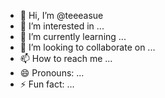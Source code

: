 - 👋 Hi, I’m @teeeasue
- 👀 I’m interested in ...
- 🌱 I’m currently learning ...
- 💞️ I’m looking to collaborate on ...
- 📫 How to reach me ...
- 😄 Pronouns: ...
- ⚡ Fun fact: ...

<!---
teeeasue/teeeasue is a ✨ special ✨ repository because its `README.md` (this file) appears on your GitHub profile.
You can click the Preview link to take a look at your changes.
--->
